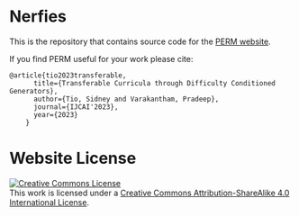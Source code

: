 # Nerfies

This is the repository that contains source code for the [PERM website](https://sidney-tio.github.io/perm-website/).

If you find PERM useful for your work please cite:
```
@article{tio2023transferable,
      title={Transferable Curricula through Difficulty Conditioned Generators},
      author={Tio, Sidney and Varakantham, Pradeep},
      journal={IJCAI'2023},
      year={2023}
    }
```

# Website License
<a rel="license" href="http://creativecommons.org/licenses/by-sa/4.0/"><img alt="Creative Commons License" style="border-width:0" src="https://i.creativecommons.org/l/by-sa/4.0/88x31.png" /></a><br />This work is licensed under a <a rel="license" href="http://creativecommons.org/licenses/by-sa/4.0/">Creative Commons Attribution-ShareAlike 4.0 International License</a>.
